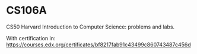 # CS106A
CS50 Harvard Introduction to Computer Science: problems and labs.

With certification in:  https://courses.edx.org/certificates/bf8217fab91c43499c860743487c456d
